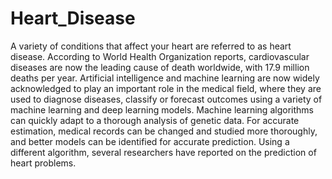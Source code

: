 # Heart_Disease
A variety of conditions that affect your heart are referred to as heart disease. According to World Health Organization reports, cardiovascular diseases are now the leading cause of death worldwide, with 17.9 million deaths per year. Artificial intelligence and machine learning are now widely acknowledged to play an important role in the medical field, where they are used to diagnose diseases, classify or forecast outcomes using a variety of machine learning and deep learning models. Machine learning algorithms can quickly adapt to a thorough analysis of genetic data. For accurate estimation, medical records can be changed and studied more thoroughly, and better models can be identified for accurate prediction. Using a different algorithm, several researchers have reported on the prediction of heart problems.
